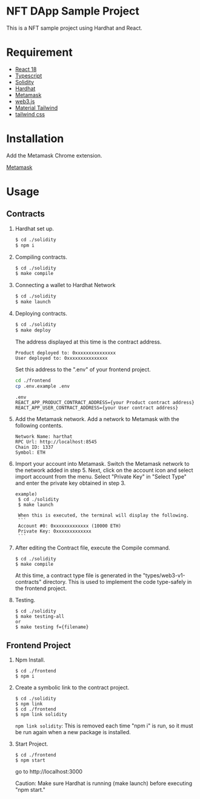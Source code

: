 # NFT DApp Sample Project

This is a NFT sample project using Hardhat and React.

# Requirement

- [React 18](https://en.reactjs.org/)
- [Typescript](https://www.typescriptlang.org/docs/)
- [Solidity](https://solidity-jp.readthedocs.io/ja/latest/)
- [Hardhat](https://hardhat.org/)
- [Metamask](https://metamask.io/)
- [web3.js](https://web3js.readthedocs.io/en/v1.8.1/)
- [Material Tailwind](https://www.material-tailwind.com/docs/react/installation)
- [tailwind css](https://v1.tailwindcss.com/docs/installation)

# Installation

Add the Metamask Chrome extension.

[Metamask](https://chrome.google.com/webstore/detail/metamask/nkbihfbeogaeaoehlefnkodbefgpgknn?hl=ja)

# Usage

## Contracts

1. Hardhat set up.

   ```bash
   $ cd ./solidity
   $ npm i
   ```

2. Compiling contracts.

   ```bash
   $ cd ./solidity
   $ make compile
   ```

3. Connecting a wallet to Hardhat Network

   ```bash
   $ cd ./solidity
   $ make launch
   ```

4. Deploying contracts.

   ```bash
   $ cd ./solidity
   $ make deploy
   ```

   The address displayed at this time is the contract address.

   ```
   Product deployed to: 0xxxxxxxxxxxxxxx
   User deployed to: 0xxxxxxxxxxxxxxx
   ```

   Set this address to the ".env" of your frontend project.

   ```bash
   cd ./frontend
   cp .env.example .env
   ```

   ```.env
   .env
   REACT_APP_PRODUCT_CONTRACT_ADDRESS={your Product contract address}
   REACT_APP_USER_CONTRACT_ADDRESS={your User contract address}
   ```

5. Add the Metamask network.
   Add a network to Metamask with the following contents.

   ```
   Network Name: harthat
   RPC Url: http://localhost:8545
   Chain ID: 1337
   Symbol: ETH
   ```

6. Import your account into Metamask.
   Switch the Metamask network to the network added in step 5.
   Next, click on the account icon and select import account from the menu.
   Select "Private Key" in "Select Type" and enter the private key obtained in step 3.

   ````
   example)
    $ cd ./solidity
    $ make launch

    When this is executed, the terminal will display the following.
    ```
    Account #0: 0xxxxxxxxxxxxx (10000 ETH)
    Private Key: 0xxxxxxxxxxxxx
    ```
   ````

7. After editing the Contract file, execute the Compile command.

   ```
   $ cd ./solidity
   $ make compile
   ```

   At this time, a contract type file is generated in the "types/web3-v1-contracts" directory.
   This is used to implement the code type-safely in the frontend project.

8. Testing.
   ```
   $ cd ./solidity
   $ make testing-all
   or
   $ make testing f={filename}
   ```

## Frontend Project

1. Npm Install.

   ```
   $ cd ./frontend
   $ npm i
   ```

2. Create a symbolic link to the contract project.

   ```
   $ cd ./solidity
   $ npm link
   $ cd ./frontend
   $ npm link solidity
   ```

   `npm link solidity`: This is removed each time "npm i" is run, so it must be run again when a new package is installed.

3. Start Project.

   ```
   $ cd ./frontend
   $ npm start
   ```

   go to http://localhost:3000

   Caution: Make sure Hardhat is running (make launch) before executing "npm start."

